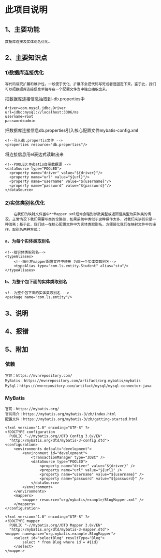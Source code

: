 # 此项目说明
## 1、主要功能
    数据库连接及实体别名优化。
## 2、主要知识点
### 1)数据库连接优化
	写代码讲究扩展和维护性，一般便于优化、扩展不会把代码写死或者是固定下来。鉴于此，我们可以把数据库连接信息单独写在一个配置文件当中独立抽取出来。
把数据库连接信息抽取到-db.properties中
```
driver=com.mysql.jdbc.Driver
url=jdbc:mysql://localhost:3306/ms
username=root
password=admin
```
把数据库连接信息db.properties引入核心配置文件mybatis-config.xml
```
<!--引入db.propertis文件 -->
<properties resource="db.properties"/>
```
将连接信息用el表达式读取出来
```
<!--POOLED:Mybatis自带数据源 -->
<dataSource type="POOLED">
  <property name="driver" value="${driver}"/>
  <property name="url" value="${url}"/>
  <property name="username" value="${username}"/>
  <property name="password" value="${password}"/>
</dataSource>
```
### 2)实体类别名优化
		在我们的映射文件当中**Mapper.xml经常会碰到参数类型或返回值类型为实体类的情况，正常情况下我们需要写类的全路径，如果系统中类似于这种操作太多，对我们来讲其实是一种消耗；基于此，我们统一在核心配置文件中为实体类取别名，方便简化我们在映射文件中的操作。取别名两种方式：
#### a、为每个实体类取别名
```
<!--给实体类取别名-->
<typeAliases>
	<!--简化在mapper配置文件中使用 为每一个实体类取别名-->
  	<typeAlias type="com.ls.entity.Student" alias="stu"/>
</typeAliases>
```
#### b、为整个包下面的实体类取别名

```
<!--为整个包下面的实体类取别名 -->
<package name="com.ls.entity"/>
```
## 3、说明
## 4、报错
## 5、附加
### 依赖
	官网：https://mvnrepository.com/
	MyBatis：https://mvnrepository.com/artifact/org.mybatis/mybatis
	MySql：https://mvnrepository.com/artifact/mysql/mysql-connector-java
### MyBatis
	官网：https://mybatis.org/
	官网简介：https://mybatis.org/mybatis-3/zh/index.html
	配置文件：https://mybatis.org/mybatis-3/zh/getting-started.html
```
<?xml version="1.0" encoding="UTF-8" ?>
<!DOCTYPE configuration
  PUBLIC "-//mybatis.org//DTD Config 3.0//EN"
  "http://mybatis.org/dtd/mybatis-3-config.dtd">
<configuration>
	<environments default="development">
		<environment id="development">
			<transactionManager type="JDBC" />
			<dataSource type="POOLED">
				<property name="driver" value="${driver}" />
				<property name="url" value="${url}" />
				<property name="username" value="${username}" />
				<property name="password" value="${password}" />
			</dataSource>
		</environment>
	</environments>
	<mappers>
		<mapper resource="org/mybatis/example/BlogMapper.xml" />
	</mappers>
</configuration>
```
```
<?xml version="1.0" encoding="UTF-8" ?>
<!DOCTYPE mapper
  PUBLIC "-//mybatis.org//DTD Mapper 3.0//EN"
  "http://mybatis.org/dtd/mybatis-3-mapper.dtd">
<mapper namespace="org.mybatis.example.BlogMapper">
	<select id="selectBlog" resultType="Blog">
		select * from Blog where id = #{id}
	</select>
</mapper>
```

